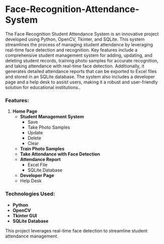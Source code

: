 # Face-Recognition-Attendance-System

The Face Recognition Student Attendance System is an innovative project developed using Python, OpenCV, Tkinter, and SQLite. This system streamlines the process of managing student attendance by leveraging real-time face detection and recognition. Key features include a comprehensive student management system for adding, updating, and deleting student records, training photo samples for accurate recognition, and taking attendance with real-time face detection. Additionally, it generates detailed attendance reports that can be exported to Excel files and stored in an SQLite database. The system also includes a developer page and a help desk to assist users, making it a robust and user-friendly solution for educational institutions..

### Features:

1. **Home Page**
   - **Student Management System**
     - Save
     - Take Photo Samples
     - Update
     - Delete
     - Clear
   - **Train Photo Samples**
   - **Take Attendance with Face Detection**
   - **Attendance Report**
     - Excel File
     - SQLite Database
   - **Developer Page**
   - Help Desk

### Technologies Used:

- **Python**
- **OpenCV**
- **Tkinter GUI**
- **SQLite Database**

This project leverages real-time face detection to streamline student attendance management.

